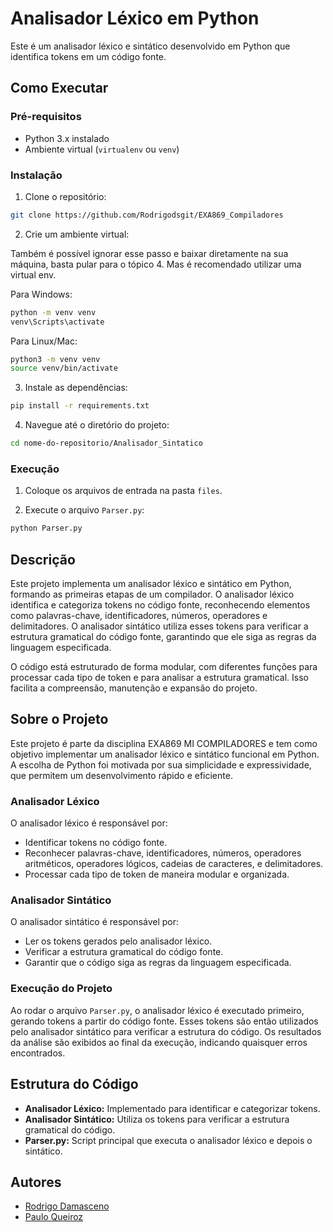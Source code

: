 # Analisador Léxico em Python

Este é um analisador léxico e sintático desenvolvido em Python que identifica tokens em um código fonte.

## Como Executar

### Pré-requisitos

- Python 3.x instalado
- Ambiente virtual (`virtualenv` ou `venv`)

### Instalação

1. Clone o repositório:

```bash
git clone https://github.com/Rodrigodsgit/EXA869_Compiladores
```

2. Crie um ambiente virtual:

Também é possível ignorar esse passo e baixar diretamente na sua máquina, basta pular para o tópico 4. Mas é recomendado utilizar uma virtual env.

Para Windows:
```bash
python -m venv venv
venv\Scripts\activate
```

Para Linux/Mac:
```bash
python3 -m venv venv
source venv/bin/activate
```

3. Instale as dependências:

```bash
pip install -r requirements.txt
```

4. Navegue até o diretório do projeto:

```bash
cd nome-do-repositorio/Analisador_Sintatico

```

### Execução

1. Coloque os arquivos de entrada na pasta `files`.

2. Execute o arquivo `Parser.py`:

```bash
python Parser.py
```

## Descrição

Este projeto implementa um analisador léxico e sintático em Python, formando as primeiras etapas de um compilador. O analisador léxico identifica e categoriza tokens no código fonte, reconhecendo elementos como palavras-chave, identificadores, números, operadores e delimitadores. O analisador sintático utiliza esses tokens para verificar a estrutura gramatical do código fonte, garantindo que ele siga as regras da linguagem especificada.

O código está estruturado de forma modular, com diferentes funções para processar cada tipo de token e para analisar a estrutura gramatical. Isso facilita a compreensão, manutenção e expansão do projeto.

## Sobre o Projeto

Este projeto é parte da disciplina EXA869 MI COMPILADORES e tem como objetivo implementar um analisador léxico e sintático funcional em Python. A escolha de Python foi motivada por sua simplicidade e expressividade, que permitem um desenvolvimento rápido e eficiente.

### Analisador Léxico

O analisador léxico é responsável por:

- Identificar tokens no código fonte.
- Reconhecer palavras-chave, identificadores, números, operadores aritméticos, operadores lógicos, cadeias de caracteres, e delimitadores.
- Processar cada tipo de token de maneira modular e organizada.

### Analisador Sintático

O analisador sintático é responsável por:

- Ler os tokens gerados pelo analisador léxico.
- Verificar a estrutura gramatical do código fonte.
- Garantir que o código siga as regras da linguagem especificada.

### Execução do Projeto

Ao rodar o arquivo `Parser.py`, o analisador léxico é executado primeiro, gerando tokens a partir do código fonte. Esses tokens são então utilizados pelo analisador sintático para verificar a estrutura do código. Os resultados da análise são exibidos ao final da execução, indicando quaisquer erros encontrados.


## Estrutura do Código

- **Analisador Léxico:** Implementado para identificar e categorizar tokens.
- **Analisador Sintático:** Utiliza os tokens para verificar a estrutura gramatical do código.
- **Parser.py:** Script principal que executa o analisador léxico e depois o sintático.


## Autores

- [Rodrigo Damasceno](https://github.com/Rodrigodsgit)
- [Paulo Queiroz](https://github.com/PauloQueirozC)


